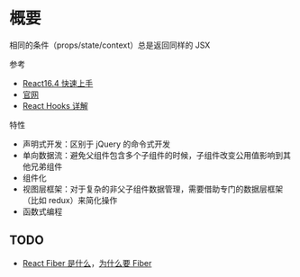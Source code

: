 # 概要

相同的条件（props/state/context）总是返回同样的 JSX

参考

- [React16.4 快速上手](https://www.imooc.com/learn/1023)
- [官网](https://react.dev/)
- [React Hooks 详解](https://juejin.im/post/5dbbdbd5f265da4d4b5fe57d)

特性

- 声明式开发：区别于 jQuery 的命令式开发
- 单向数据流：避免父组件包含多个子组件的时候，子组件改变公用值影响到其他兄弟组件
- 组件化
- 视图层框架：对于复杂的非父子组件数据管理，需要借助专门的数据层框架（比如 redux）来简化操作
- 函数式编程

## TODO

- [React Fiber 是什么](https://zhuanlan.zhihu.com/p/26027085)，[为什么要 Fiber](https://zhuanlan.zhihu.com/p/493232443)
